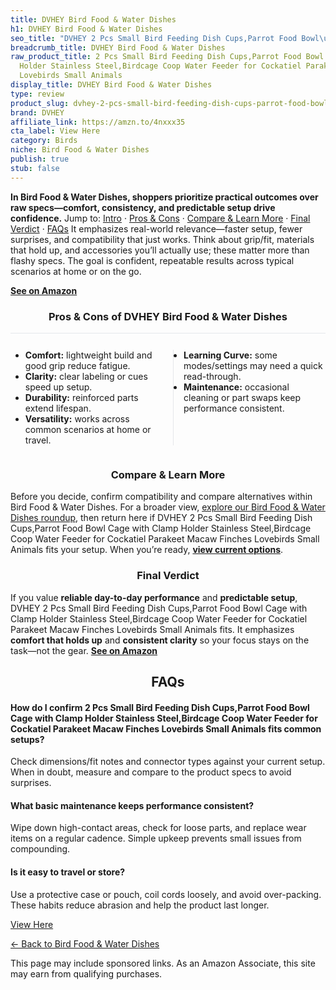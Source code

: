 ```yaml
---
title: DVHEY Bird Food & Water Dishes
h1: DVHEY Bird Food & Water Dishes
seo_title: "DVHEY 2 Pcs Small Bird Feeding Dish Cups,Parrot Food Bowl\u2026"
breadcrumb_title: DVHEY Bird Food & Water Dishes
raw_product_title: 2 Pcs Small Bird Feeding Dish Cups,Parrot Food Bowl Cage with Clamp
  Holder Stainless Steel,Birdcage Coop Water Feeder for Cockatiel Parakeet Macaw Finches
  Lovebirds Small Animals
display_title: DVHEY Bird Food & Water Dishes
type: review
product_slug: dvhey-2-pcs-small-bird-feeding-dish-cups-parrot-food-bowl-cage-with-cla-0888d70c
brand: DVHEY
affiliate_link: https://amzn.to/4nxxx35
cta_label: View Here
category: Birds
niche: Bird Food & Water Dishes
publish: true
stub: false
---
```


<div id="intro" class="full-width"><p><strong>In Bird Food & Water Dishes, shoppers prioritize practical outcomes over raw specs&mdash;comfort, consistency, and predictable setup drive confidence.</strong> Jump to: <a href="#intro">Intro</a> · <a href="#pros-cons">Pros &amp; Cons</a> · <a href="#compare-more">Compare &amp; Learn More</a> · <a href="#verdict">Final Verdict</a> · <a href="#faqs">FAQs</a> It emphasizes real-world relevance&mdash;faster setup, fewer surprises, and compatibility that just works. Think about grip/fit, materials that hold up, and accessories you’ll actually use; these matter more than flashy specs. The goal is confident, repeatable results across typical scenarios at home or on the go.</p><p><a href="https://amzn.to/4nxxx35" rel="nofollow sponsored noopener" target="_blank"><strong>See on Amazon</strong></a></p></div>
<h3 id="pros-cons" style="text-align:center;">Pros &amp; Cons of DVHEY Bird Food & Water Dishes</h3>
<div class="pc-grid" style="display:grid;grid-template-columns:1fr 1fr;gap:16px;border-top:1px solid #e5e7eb;padding-top:12px;">
  <ul>
    <li><strong>Comfort:</strong> lightweight build and good grip reduce fatigue.</li>
    <li><strong>Clarity:</strong> clear labeling or cues speed up setup.</li>
    <li><strong>Durability:</strong> reinforced parts extend lifespan.</li>
    <li><strong>Versatility:</strong> works across common scenarios at home or travel.</li>
  </ul>
  <ul style="border-left:1px solid #e5e7eb;padding-left:16px;">
    <li><strong>Learning Curve:</strong> some modes/settings may need a quick read-through.</li>
    <li><strong>Maintenance:</strong> occasional cleaning or part swaps keep performance consistent.</li>
  </ul>
</div>


<h3 id="compare-more" style="text-align:center;">Compare &amp; Learn More</h3>
<p>Before you decide, confirm compatibility and compare alternatives within Bird Food & Water Dishes. For a broader view, <a href="#">explore our Bird Food & Water Dishes roundup</a>, then return here if DVHEY 2 Pcs Small Bird Feeding Dish Cups,Parrot Food Bowl Cage with Clamp Holder Stainless Steel,Birdcage Coop Water Feeder for Cockatiel Parakeet Macaw Finches Lovebirds Small Animals fits your setup. When you’re ready, <a href="https://amzn.to/4nxxx35" rel="nofollow sponsored noopener" target="_blank"><strong>view current options</strong></a>.</p>

<h3 id="verdict" style="text-align:center;">Final Verdict</h3>
<p>If you value <strong>reliable day-to-day performance</strong> and <strong>predictable setup</strong>, DVHEY 2 Pcs Small Bird Feeding Dish Cups,Parrot Food Bowl Cage with Clamp Holder Stainless Steel,Birdcage Coop Water Feeder for Cockatiel Parakeet Macaw Finches Lovebirds Small Animals fits. It emphasizes <strong>comfort that holds up</strong> and <strong>consistent clarity</strong> so your focus stays on the task&mdash;not the gear. <a href="https://amzn.to/4nxxx35" rel="nofollow sponsored noopener" target="_blank"><strong>See on Amazon</strong></a></p>

<h2 id="faqs" style="text-align:center;">FAQs</h2>
<h4><strong>How do I confirm 2 Pcs Small Bird Feeding Dish Cups,Parrot Food Bowl Cage with Clamp Holder Stainless Steel,Birdcage Coop Water Feeder for Cockatiel Parakeet Macaw Finches Lovebirds Small Animals fits common setups?</strong></h4>
<p>Check dimensions/fit notes and connector types against your current setup. When in doubt, measure and compare to the product specs to avoid surprises.</p>
<h4><strong>What basic maintenance keeps performance consistent?</strong></h4>
<p>Wipe down high-contact areas, check for loose parts, and replace wear items on a regular cadence. Simple upkeep prevents small issues from compounding.</p>
<h4><strong>Is it easy to travel or store?</strong></h4>
<p>Use a protective case or pouch, coil cords loosely, and avoid over-packing. These habits reduce abrasion and help the product last longer.</p>

<p><a class="btn" href="https://amzn.to/4nxxx35" target="_blank" rel="nofollow sponsored noopener">View Here</a></p>
<p><a href="/roundups/birds/bird-food-water-dishes/">← Back to Bird Food & Water Dishes</a></p>
<aside class="disclosure">This page may include sponsored links. As an Amazon Associate, this site may earn from qualifying purchases.</aside>
